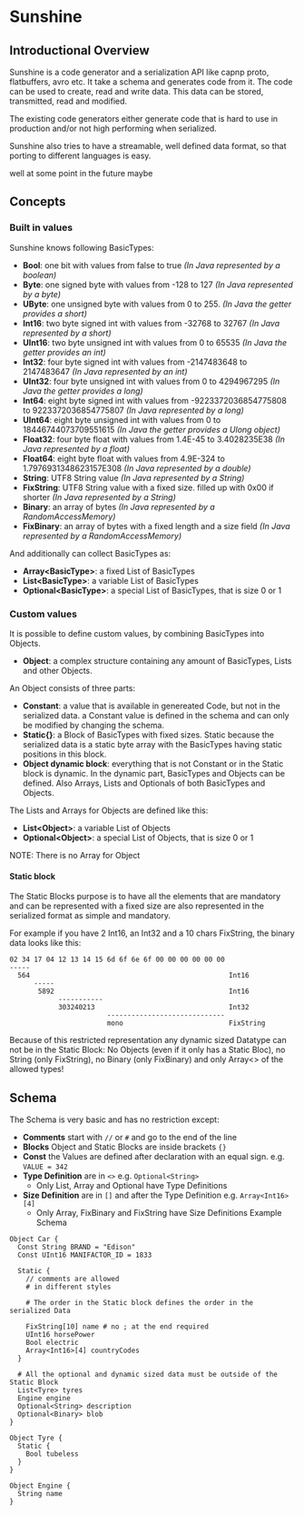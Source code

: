 # Sunshine

## Introductional Overview

Sunshine is a code generator and a serialization API like capnp proto, flatbuffers, avro etc.
It take a schema and generates code from it.
The code can be used to create, read and write data.
This data can be stored, transmitted, read and modified.

The existing code generators either generate code that is hard to use in production and/or not high performing when serialized.

Sunshine also tries to have a streamable, well defined data format, so that porting to different languages is easy.

well at some point in the future maybe

## Concepts

### Built in values

Sunshine knows following BasicTypes:

* **Bool**: one bit with values from false to true _(In Java represented by a boolean)_
* **Byte**: one signed byte with values from -128 to 127 _(In Java represented by a byte)_
* **UByte**: one unsigned byte with values from 0 to 255. _(In Java the getter provides a short)_
* **Int16**: two byte signed int with values from -32768 to 32767 _(In Java represented by a short)_
* **UInt16**: two byte unsigned int with values from 0 to 65535 _(In Java the getter provides an int)_
* **Int32**: four byte signed int with values from -2147483648 to 2147483647 _(In Java represented by an int)_
* **UInt32**: four byte unsigned int with values from 0 to 4294967295 _(In Java the getter provides a long)_
* **Int64**: eight byte signed int with values from -9223372036854775808 to 9223372036854775807 _(In Java represented by a long)_
* **UInt64**: eight byte unsigned int with values from 0 to 18446744073709551615 _(In Java the getter provides a Ulong object)_
* **Float32**: four byte float with values from 1.4E-45 to 3.4028235E38 _(In Java represented by a float)_
* **Float64**: eight byte float with values from 4.9E-324 to 1.7976931348623157E308 _(In Java represented by a double)_
* **String**: UTF8 String value _(In Java represented by a String)_
* **FixString**: UTF8 String value with a fixed size. filled up with 0x00 if shorter _(In Java represented by a String)_
* **Binary**: an array of bytes _(In Java represented by a RandomAccessMemory)_
* **FixBinary**: an array of bytes with a fixed length and a size field _(In Java represented by a RandomAccessMemory)_

And additionally can collect BasicTypes as:

* **Array\<BasicType>**: a fixed List of BasicTypes
* **List\<BasicType>**: a variable List of BasicTypes
* **Optional\<BasicType>**: a special List of BasicTypes, that is size 0 or 1

### Custom values

It is possible to define custom values, by combining BasicTypes into Objects.
* **Object**: a complex structure containing any amount of BasicTypes, Lists and other Objects.

An Object consists of three parts:

* **Constant<BasicType>**: a value that is available in genereated Code, but not in the serialized data. a Constant value is defined in the schema and can only be modified by changing the schema.
* **Static{}**: a Block of BasicTypes with fixed sizes. Static because the serialized data is a static byte array with the BasicTypes having static positions in this block.
* **Object dynamic block**: everything that is not Constant or in the Static block is dynamic. In the dynamic part, BasicTypes and Objects can be defined. Also Arrays, Lists and Optionals of both BasicTypes and Objects.

The Lists and Arrays for Objects are defined like this:

* **List\<Object>**: a variable List of Objects
* **Optional\<Object>**: a special List of Objects, that is size 0 or 1

NOTE: There is no Array for Object

#### Static block

The Static Blocks purpose is to have all the elements that are mandatory and can be represented with a fixed size are also represented in the serialized format as simple and mandatory.

For example if you have 2 Int16, an Int32 and a 10 chars FixString, the binary data looks like this:

```
02 34 17 04 12 13 14 15 6d 6f 6e 6f 00 00 00 00 00 00
-----
  564                                                 Int16
      -----
       5892                                           Int16
            -----------
            303240213                                 Int32
                        -----------------------------
                        mono                          FixString
```

Because of this restricted representation any dynamic sized Datatype can not be in the Static Block: No Objects (even if it only has a Static Bloc), no String (only FixString), no Binary (only FixBinary) and only Array<> of the allowed types!

## Schema

The Schema is very basic and has no restriction except:

* **Comments** start with ```//``` or ```#``` and go to the end of the line
* **Blocks** Object and Static Blocks are inside brackets ```{}```
* **Const** the Values are defined after declaration with an equal sign. e.g. ```VALUE = 342```
* **Type Definition** are in ```<>``` e.g. ```Optional<String>```
  * Only List, Array and Optional have Type Definitions
* **Size Definition** are in ```[]``` and after the Type Definition e.g. ```Array<Int16>[4]```
  * Only Array, FixBinary and FixString have Size Definitions
Example Schema

```
Object Car {
  Const String BRAND = "Edison"
  Const UInt16 MANIFACTOR_ID = 1833

  Static {
    // comments are allowed
    # in different styles

    # The order in the Static block defines the order in the serialized Data

    FixString[10] name # no ; at the end required
    UInt16 horsePower
    Bool electric
    Array<Int16>[4] countryCodes
  }

  # All the optional and dynamic sized data must be outside of the Static Block
  List<Tyre> tyres
  Engine engine
  Optional<String> description
  Optional<Binary> blob
}

Object Tyre {
  Static {
    Bool tubeless    
  }
}

Object Engine {
  String name
}
```
